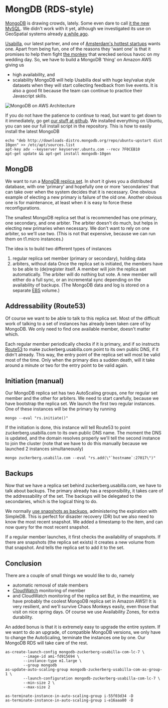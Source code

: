 # MongDB (RDS-style)

[MongoDB](http://www.mongodb.org/) is drawing crowds, lately. Some even dare to call [it the new MySQL](http://www.thenetworkadministrator.com/MongoDB_MySQL.htm). We didn't work with it yet, although we investigated its use on GeoSpatial systems already [a while ago](http://www.9apps.net/blog/2010/5/11/where-to-put-my-pois.html).

[Usabilla](http://www.usabilla.com/), our latest partner, and one of  [Amsterdam's hottest startups](http://www.sfgate.com/cgi-bin/article.cgi?f=/g/a/2011/06/22/prweb8583904.DTL) wants one. Apart from being fun, one of the reasons they 'want one' is that it promises to help them fight [the monkey](http://aws.amazon.com/message/65648/) that wrecked serious havoc on my wedding day. So, we have to build a MongoDB 'thing' on Amazon AWS giving us
* high availability, and
* scalability
MongoDB will help Usabilla deal with huge key/value style datasets when they will start collecting feedback from live events. It is also a good fit because the team can continue to practice their Javascript skills.

![MongoDB on AWS Architecture](https://docs.google.com/drawings/pub?id=1xRIj3E15t3Id7nZTHWGQ7ehhqFdYZ9DnRPNXH82DRKk&w=513&h=436)

If you do not have the patience to continue to read, but want to get down to it immediately, go get [our stuff at github](https://github.com/9apps/mongodb). We installed everything on Ubuntu, you can see our full install script in the repository. This is how to easily install the latest MongoDB

    echo "deb http://downloads-distro.mongodb.org/repo/ubuntu-upstart dist 10gen" >> /etc/apt/sources.list    
    apt-key adv --keyserver keyserver.ubuntu.com --recv 7F0CEB10
    apt-get update && apt-get install mongodb-10gen 

## MongDB

We want to run a [MongDB replica set](http://www.mongodb.org/display/DOCS/Replica+Sets). In short it gives you a distributed database, with one 'primary' and hopefully one or more 'secondaries' that can take over when the system decides that it is necessary. One obvious example of electing a new primary is failure of the old one. Another obvious one is for maintenance, at least when it is easy to force these reconfigurations.

The smallest MongoDB replica set that is recommended has one primary, one secondary, and one arbiter. The arbiter doesn't do much, but helps in electing new primaries when necessary. We don't want to rely on one arbiter, so we'll use two. (This is not that expensive, because we can run them on t1.micro instances.)

The idea is to build two different types of instances
1. regular replica set member (primary or secondary), holding data
2. arbiters, without data
Once the replica set is initiated, the members have to be able to (de)register itself. A member will join the replica set automatically. The arbiter will do nothing but vote. A new member will either do a full sync, or an incremental sync depending on the availability of backups. (The MongoDB data and log is stored on a separate [EBS](http://aws.amazon.com/ebs/) volume.)

## Addressability (Route53)

Of course we want to be able to talk to this replica set. Most of the difficult work of talking to a set of instances has already been taken care of by MongoDB. We only need to find one available member, doesn't matter which.

Each regular member periodically checks if it is primary, and if so instructs [Route53](http://aws.amazon.com/route53/) to make zuckerberg.usabilla.com point to its own public DNS, if it didn't already. This way, the entry point of the replica set will most be valid most of the time. Only when the primary dies a sudden death, will it take around a minute or two for the entry point to be valid again.

## Initiation (manual)

Our MongoDB replica set has two AutoScaling groups, one for regular set member and the other for arbiters. We need to start carefully, because we have bootstrap the replica set. We launch the first two regular instances. One of these instances will be the primary by running

	mongo --eval "rs.initiate()"

If the initiation is done, this instance will tell Route53 to point zuckerberg.usabilla.com to its own public DNS name. The moment the DNS is updated, and the domain resolves properly we'll tell the second instance to join the cluster (note that we have to do this manually because we launched 2 instances simultaneously)

	mongo zuckerberg.usabilla.com --eval "rs.add(\"`hostname`:27017\")"

## Backups

Now that we have a replica set behind zuckerberg.usabilla.com, we have to talk about backups. The primary already has a responsibility, it takes care of the addressability of the set. The backups will be delegated to the secondaries, which is the logical thing to do.

We normally [use snapshots as backups](https://github.com/9apps/programming-amazon-ec2), administering the expiration with SimpleDB. This is perfect for disaster recovery (DR) but we also need to know the most recent snapshot. We added a timestamp to the item, and can now query for the most recent snapshot.

If a regular member launches, it first checks the availability of snapshots. If there are snapshots (the replica set exists) it creates a new volume from that snapshot. And tells the replica set to add it to the set.

## Conclusion

There are a couple of small things we would like to do, namely
* automatic removal of stale members
* [CloudWatch](http://aws.amazon.com/cloudwatch/) monitoring of member
* and CloudWatch monitoring of the replica set
But, in the meantime, we have probably the coolest MongoDB replica set in Amazon AWS!! It is very resilient, and we'll survive Chaos Monkeys easily, even those that visit on nice spring days. Of course we use Availability Zones, for extra durability.

An added bonus is that it is extremely easy to upgrade the entire system. If we want to do an upgrade, of compatible MongoDB versions, we only have to change the AutoScaling, terminate the instances one by one. Our MongoDB RDS will take care of the rest.

	as-create-launch-config mongodb-zuckerberg-usabilla-com-lc-7 \
	        --image-id ami-fd915694 \
	        --instance-type m1.large \
	        --group mongodb
	as-update-auto-scaling-group mongodb-zuckerberg-usabilla-com-as-group-1 \
	    	--launch-configuration mongodb-zuckerberg-usabilla-com-lc-7 \
	        --min-size 2 \
	        --max-size 2

	as-terminate-instance-in-auto-scaling-group i-55f03d34 -D
	as-terminate-instance-in-auto-scaling-group i-e16aaa80 -D